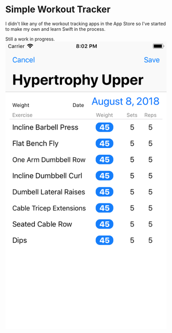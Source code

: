 # Simple Workout Tracker
I didn't like any of the workout tracking apps in the App Store so I've started to make my own and learn Swift in the process.

Still a work in progress.
![pic](https://raw.githubusercontent.com/kevchou/SimpleWorkoutTracker/modelchange/images/screenshot.png)
